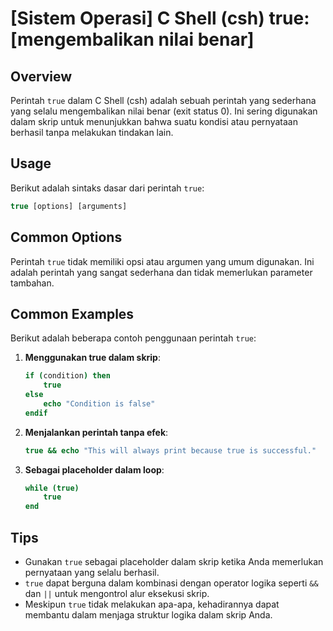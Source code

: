 # [Sistem Operasi] C Shell (csh) true: [mengembalikan nilai benar]

## Overview
Perintah `true` dalam C Shell (csh) adalah sebuah perintah yang sederhana yang selalu mengembalikan nilai benar (exit status 0). Ini sering digunakan dalam skrip untuk menunjukkan bahwa suatu kondisi atau pernyataan berhasil tanpa melakukan tindakan lain.

## Usage
Berikut adalah sintaks dasar dari perintah `true`:

```csh
true [options] [arguments]
```

## Common Options
Perintah `true` tidak memiliki opsi atau argumen yang umum digunakan. Ini adalah perintah yang sangat sederhana dan tidak memerlukan parameter tambahan.

## Common Examples
Berikut adalah beberapa contoh penggunaan perintah `true`:

1. **Menggunakan true dalam skrip**:
   ```csh
   if (condition) then
       true
   else
       echo "Condition is false"
   endif
   ```

2. **Menjalankan perintah tanpa efek**:
   ```csh
   true && echo "This will always print because true is successful."
   ```

3. **Sebagai placeholder dalam loop**:
   ```csh
   while (true)
       true
   end
   ```

## Tips
- Gunakan `true` sebagai placeholder dalam skrip ketika Anda memerlukan pernyataan yang selalu berhasil.
- `true` dapat berguna dalam kombinasi dengan operator logika seperti `&&` dan `||` untuk mengontrol alur eksekusi skrip.
- Meskipun `true` tidak melakukan apa-apa, kehadirannya dapat membantu dalam menjaga struktur logika dalam skrip Anda.